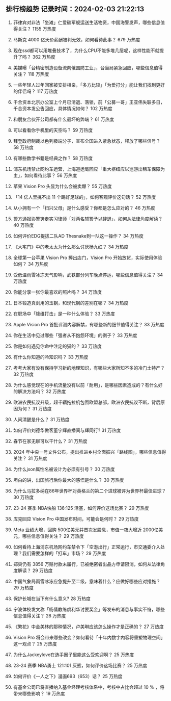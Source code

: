 
## 排行榜趋势 记录时间：2024-02-03 21:22:13
  
  1. 菲律宾对非法「坐滩」仁爱礁军舰运送生活物资，中国海警发声，哪些信息值得关注？ 1155 万热度
    
  2. 马斯克 4000 亿天价薪酬被判无效，如何看待此事？ 679 万热度
    
  3. 现在ssd都可以用堆叠技术了，为什么CPU不能多堆几层呢，这样性能不就提升了吗？ 362 万热度
    
  4. 美媒曝「台精密制造设备流向俄国防工业」，台当局紧急回应，哪些信息值得关注？ 118 万热度
    
  5. 一些年轻人过年回家被安排相亲，「多方比较」「为爱打分」能让我们找到更好的伴侣吗？ 117 万热度
    
  6. 千合资本北京办公室上个月已清退、落锁，前「公募一哥」王亚伟失联多日，千合资本发公告回应，具体情况如何？ 102 万热度
    
  7. 和朋友合伙开公司都有什么最坏的弊端？ 61 万热度
    
  8. 可以看看你手机里的天空吗？ 59 万热度
    
  9. 拜登政府制裁以色列极端分子，宣布全国进入紧急状态，释放了哪些信号？ 58 万热度
    
  10. 有哪些数学书籍是经典之作？ 58 万热度
    
  11. 浦东机场禁止网约车运营，上海道运局回应「重大枢纽应以巡游出租车保障为主」，如何看待此事？ 56 万热度
    
  12. 苹果 Vision Pro 头显为什么会被卖爆？ 55 万热度
    
  13. 「14 亿人里挑不出 11 个踢好足球的」，如何客观评价这句话？ 52 万热度
    
  14. 从小拥有一个「扫兴父母」是什么感受？你都是怎么应对的？ 46 万热度
    
  15. 警方通报协警铐走实习律师「对两名辅警予以辞退」，如何从法律角度解读？ 40 万热度
    
  16. 如何评价EDG提拔二队AD Thesnake到一队这一操作？ 34 万热度
    
  17. 《大宅门》中的老太太为什么那么讨厌杨九红？ 34 万热度
    
  18. 全球第一台苹果 Vision Pro 捧出店门，Vision Pro 开始放货，实际使用体验如何？ 34 万热度
    
  19. 受低温雨雪冰冻天气影响，武铁部分列车晚点停运，哪些信息值得关注？ 34 万热度
    
  20. 你能分享一张你最喜欢的照片吗？ 34 万热度
    
  21. 日本锻造真剑用的玉钢，和现代钢的差别在哪？ 34 万热度
    
  22. 在职场中「降维打击」是一种什么体验？ 33 万热度
    
  23. Apple Vision Pro 首批评测内容解禁，有哪些新的细节值得关注？ 33 万热度
    
  24. 你在生活中见过哪些「强者从不抱怨环境」的例子？ 33 万热度
    
  25. 你是如何遇见你命中注定的猫的？ 33 万热度
    
  26. 有什么你知道的冷知识吗？ 33 万热度
    
  27. 考考大家有没有保持学习新的地理知识，有哪些大家所知不多的冷门土特产？ 32 万热度
    
  28. 为什么感觉现在的手机流量没有以前「耐用」，是哪些因素造成的？有什么好的解决方法吗？ 32 万热度
    
  29. 欧洲农民抗议升级，超千辆拖拉机包围欧盟总部，欧洲农民抗议不断，背后原因为何？ 31 万热度
    
  30. 人间清醒是什么？ 31 万热度
    
  31. 如何评价刘德华做客董宇辉直播间与辉同行? 31 万热度
    
  32. 春节在家无聊可以干什么？ 31 万热度
    
  33. 2024 年中央一号文件公布，提出推进乡村全面振兴「路线图」，哪些信息值得关注？ 31 万热度
    
  34. 为什么json属性名被设计为必须有引号？ 30 万热度
    
  35. 坦白的讲，出国旅行后你最大的感悟是什么？ 30 万热度
    
  36. 为什么马拉多纳在86年世界杯对英格兰的第二个进球被评为世界杯最佳进球？ 30 万热度
    
  37. 23-24 赛季 NBA快船 136:125 活塞，如何评价这场比赛？ 29 万热度
    
  38. 库克回应 Vision Pro 中国发布时间，可能会是何时？ 29 万热度
    
  39. Meta 业绩大增，回购 500亿美元并首次发股息，市值一夜大增近 2000亿美元，哪些信息值得关注？ 29 万热度
    
  40. 如何看待上海浦东机场网约车禁令下「空港出行」正常运行，市交通委介入处理？我们需要怎样的「打车」市场？ 29 万热度
    
  41. 郑爽仍有 3856 万赔付款未履行，已被绝密者出品方申请限消，如何从法律角度解读？ 29 万热度
    
  42. 中国气象局雨雪冰冻应急提升至二级，意味着什么？应做好哪些应对措施？ 29 万热度
    
  43. 保护长城在当下有什么意义? 28 万热度
    
  44. 宁波体校发文称「杨倩教练虞利华讨要奖金」等发布的消息与事实不符，哪些信息值得关注？ 28 万热度
    
  45. 《繁花》中金美林的那种情况，卢美琳应该怎么操作才是正确的？ 27 万热度
    
  46. Vision Pro 将会带来哪些改变？如何看待「十年内数字内容将重塑物理空间」这一观点？ 25 万热度
    
  47. 为什么Jackeylove在选手圈子里能这么受欢迎啊？ 25 万热度
    
  48. 23-24 赛季 NBA勇士 121:101 灰熊，如何评价这场比赛？ 25 万热度
    
  49. 如何评价《一人之下》漫画693（653）话？ 25 万热度
    
  50. 有基金公司已将直播纳入基金经理考核体系中，考核中占比会超过 10 % ，将带来哪些影响？ 19 万热度
    